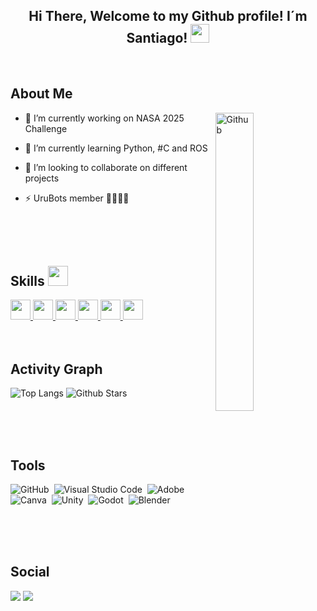 <div align="center">
<h2> Hi There, Welcome to my Github profile! I´m Santiago! <img src="https://github.com/abdoachhoubi/abdoachhoubi/blob/main/gifs/Hi.gif" width="30"></h2>
</div>

<br>

<h2> About Me </h2>

<img width="35%" align="right" alt="Github" src="https://i.gifer.com/En1y.gif"/>

- 🔭 I’m currently working on NASA 2025 Challenge
  
- 🌱 I’m currently learning Python, #C and ROS
  
- 👯 I’m looking to collaborate on different projects
  
- ⚡ UruBots member 🤖🇺🇾🧉
</div>

<br>
<br>
<br>

<h2> Skills <img src = "https://media2.giphy.com/media/QssGEmpkyEOhBCb7e1/giphy.gif?cid=ecf05e47a0n3gi1bfqntqmob8g9aid1oyj2wr3ds3mg700bl&rid=giphy.gif" width = 32px> </h2>
<a href= https://github.com/Aditya664?tab=repositories&q=&type=&language=python&sort= > <img width ='32px' src ='https://raw.githubusercontent.com/rahulbanerjee26/githubAboutMeGenerator/main/icons/python.svg'> </a>
<a href= https://github.com/Aditya664?tab=repositories&q=&type=&language=javascript&sort= > <img width ='32px' src ='https://raw.githubusercontent.com/rahulbanerjee26/githubAboutMeGenerator/main/icons/javascript.svg'> </a>
<a href= https://github.com/Aditya664?tab=repositories&q=&type=&language=c&sort= > <img width ='32px' src ='https://raw.githubusercontent.com/rahulbanerjee26/githubAboutMeGenerator/main/icons/c.svg'> </a>
<a href= https://github.com/Aditya664?tab=repositories&q=&type=&language=css&sort= > <img width ='32px' src ='https://raw.githubusercontent.com/rahulbanerjee26/githubAboutMeGenerator/main/icons/css.svg'> </a>
<a href= https://github.com/Aditya664?tab=repositories&q=&type=&language=html&sort= > <img width ='32px' src ='https://raw.githubusercontent.com/rahulbanerjee26/githubAboutMeGenerator/main/icons/html.svg'> </a>
<a href= https://github.com/Aditya664?tab=repositories&q=&type=&language=csharp&sort= > <img width ='32px' src ='https://raw.githubusercontent.com/rahulbanerjee26/githubAboutMeGenerator/main/icons/csharp.svg'> </a>

<br>
<br>
<br>

<h2> Activity Graph </h2>

![Top Langs](https://github-readme-stats.vercel.app/api/top-langs/?username=Skuarex5&theme=tokyonight)
![Github Stars](https://github-readme-stats.vercel.app/api?username=Skuarex5&show_icons=true&locale=en&count_private=true&hide_rank=true&custom_title=My%20GitHub%20Stats&disable_animations=true&theme=tokyonight)

<br>
<br>
<br>

<h2>Tools</h2> 

![GitHub](https://img.shields.io/badge/github-%23121011.svg?style=for-the-badge&logo=github&logoColor=white)&nbsp;
![Visual Studio Code](https://img.shields.io/badge/Visual%20Studio%20Code-0078d7.svg?style=for-the-badge&logo=visual-studio-code&logoColor=white)&nbsp;
![Adobe](https://img.shields.io/badge/adobe-%23FF0000.svg?style=for-the-badge&logo=adobe&logoColor=white)&nbsp;
![Canva](https://img.shields.io/badge/Canva-%2300C4CC.svg?style=for-the-badge&logo=Canva&logoColor=white)&nbsp;
![Unity](https://img.shields.io/badge/unity-%23121011.svg?style=for-the-badge&logo=unity&logoColor=white)&nbsp;
![Godot](https://img.shields.io/badge/godot-%23121011.svg?style=for-the-badge&logo=github&logoColor=green)&nbsp;
![Blender](https://img.shields.io/badge/blender-%23121011.svg?style=for-the-badge&logo=blender&logoColor=orange)&nbsp;

<br>
<br>
<br>

<h2> Social </h2>

<a href="[https://www.youtube.com/channel/UCuGcIO6rrQkwZr4ex5oaB3w](https://www.youtube.com/@TheSkuarex)"><img src="https://img.shields.io/badge/youtube-e00101.svg?style=for-the-badge&logo=youtube&logoColor=ffffff"/></a>
<a href="[https://www.instagram.com/santi_20f/)"><img src="https://img.shields.io/badge/Instagram-%23E4405F.svg?style=for-the-badge&logo=Instagram&logoColor=white"/></a>


